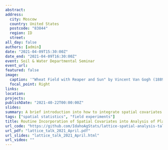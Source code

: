 ```yaml
---
abstract: 
address:
  city: Moscow
  country: United States
  postcode: "83844"
  region: ID
  street: 
all_day: false
authors: [admin]
date: "2021-04-09T15:30:00Z"
date_end: "2021-04-09T16:30:00Z"
event: Soil & Water Departmental Seminar
event_url: 
featured: false
image:
  caption: '"Wheat Field with Reaper and Sun" by Vincent Van Gogh (1889)'
  focal_point: Right
links:
location: 
projects:
publishDate: "2021-40-22T00:00:00Z"
slides: 
summary: A brief introduction into how to integrate spatial covariates into ANOVA-based analysis of field trials laid out in a lattice pattern.
tags: ["spatial statistics", "field experiments"]
title: Routine Incorporation of Spatial Covariates into Analysis of Planned Field Experiments
url_code: "https://github.com/IdahoAgStats/lattice-spatial-analysis-talk"
url_pdf: "lattice_talk_2021_April.pdf"
url_slides: "lattice_talk_2021_April.html"
url_video: ""
---
```




